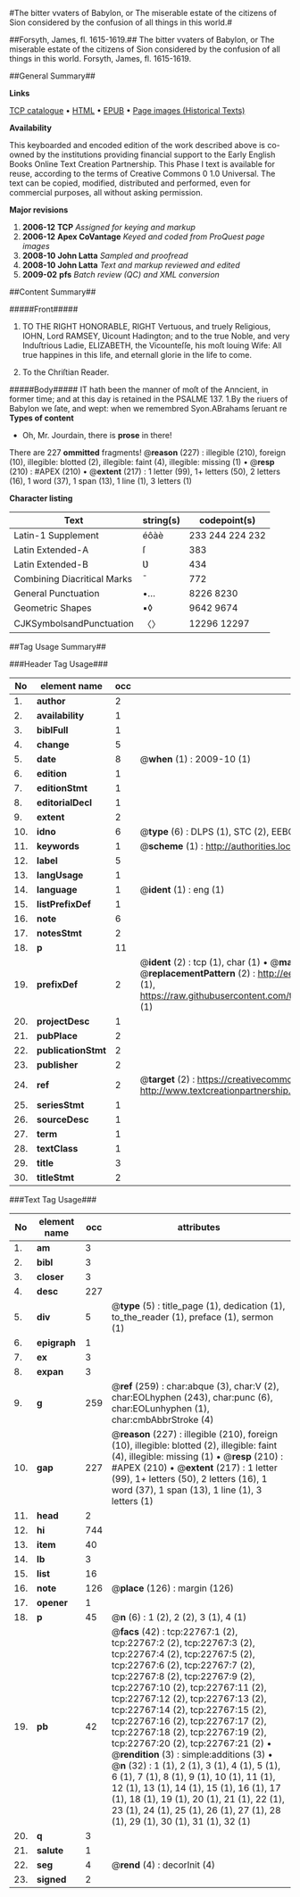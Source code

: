 #The bitter vvaters of Babylon, or The miserable estate of the citizens of Sion considered by the confusion of all things in this world.#

##Forsyth, James, fl. 1615-1619.##
The bitter vvaters of Babylon, or The miserable estate of the citizens of Sion considered by the confusion of all things in this world.
Forsyth, James, fl. 1615-1619.

##General Summary##

**Links**

[TCP catalogue](http://www.ota.ox.ac.uk/tcp/)  • 
[HTML](http://tei.it.ox.ac.uk/tcp/Texts-HTML/free/A01/A01077.html)  • 
[EPUB](http://tei.it.ox.ac.uk/tcp/Texts-EPUB/free/A01/A01077.epub) • 
[Page images (Historical Texts)](https://data.historicaltexts.jisc.ac.uk/view?pubId=eebo-99857095e&pageId=eebo-99857095e-22767-1)

**Availability**

This keyboarded and encoded edition of the
	       work described above is co-owned by the institutions
	       providing financial support to the Early English Books
	       Online Text Creation Partnership. This Phase I text is
	       available for reuse, according to the terms of Creative
	       Commons 0 1.0 Universal. The text can be copied,
	       modified, distributed and performed, even for
	       commercial purposes, all without asking permission.

**Major revisions**

1. __2006-12__ __TCP__ *Assigned for keying and markup*
1. __2006-12__ __Apex CoVantage__ *Keyed and coded from ProQuest page images*
1. __2008-10__ __John Latta__ *Sampled and proofread*
1. __2008-10__ __John Latta__ *Text and markup reviewed and edited*
1. __2009-02__ __pfs__ *Batch review (QC) and XML conversion*

##Content Summary##

#####Front#####

1. TO THE RIGHT HONORABLE, RIGHT Vertuous, and truely Religious, IOHN, Lord RAMSEY, Ʋicount Hadington; and to the true Noble, and very Induſtrious Ladie, ELIZABETH, the Vicounteſſe, his moſt louing Wife: All true happines in this life, and eternall glorie in the life to come.

1. To the Chriſtian Reader.

#####Body#####
IT hath been the manner of moſt of the Anncient, in former time; and at this day is retained in the PSALME 137. 1.By the riuers of Babylon we ſate, and wept: when we remembred Syon.ABrahams ſeruant re
**Types of content**

  * Oh, Mr. Jourdain, there is **prose** in there!

There are 227 **ommitted** fragments! 
 @__reason__ (227) : illegible (210), foreign (10), illegible: blotted (2), illegible: faint (4), illegible: missing (1)  •  @__resp__ (210) : #APEX (210)  •  @__extent__ (217) : 1 letter (99), 1+ letters (50), 2 letters (16), 1 word (37), 1 span (13), 1 line (1), 3 letters (1)

**Character listing**


|Text|string(s)|codepoint(s)|
|---|---|---|
|Latin-1 Supplement|éôàè|233 244 224 232|
|Latin Extended-A|ſ|383|
|Latin Extended-B|Ʋ|434|
|Combining             Diacritical Marks|̄|772|
|General Punctuation|•…|8226 8230|
|Geometric Shapes|▪◊|9642 9674|
|CJKSymbolsandPunctuation|〈〉|12296 12297|

##Tag Usage Summary##

###Header Tag Usage###

|No|element name|occ|attributes|
|---|---|---|---|
|1.|__author__|2||
|2.|__availability__|1||
|3.|__biblFull__|1||
|4.|__change__|5||
|5.|__date__|8| @__when__ (1) : 2009-10 (1)|
|6.|__edition__|1||
|7.|__editionStmt__|1||
|8.|__editorialDecl__|1||
|9.|__extent__|2||
|10.|__idno__|6| @__type__ (6) : DLPS (1), STC (2), EEBO-CITATION (1), PROQUEST (1), VID (1)|
|11.|__keywords__|1| @__scheme__ (1) : http://authorities.loc.gov/ (1)|
|12.|__label__|5||
|13.|__langUsage__|1||
|14.|__language__|1| @__ident__ (1) : eng (1)|
|15.|__listPrefixDef__|1||
|16.|__note__|6||
|17.|__notesStmt__|2||
|18.|__p__|11||
|19.|__prefixDef__|2| @__ident__ (2) : tcp (1), char (1)  •  @__matchPattern__ (2) : ([0-9\-]+):([0-9IVX]+) (1), (.+) (1)  •  @__replacementPattern__ (2) : http://eebo.chadwyck.com/downloadtiff?vid=$1&page=$2 (1), https://raw.githubusercontent.com/textcreationpartnership/Texts/master/tcpchars.xml#$1 (1)|
|20.|__projectDesc__|1||
|21.|__pubPlace__|2||
|22.|__publicationStmt__|2||
|23.|__publisher__|2||
|24.|__ref__|2| @__target__ (2) : https://creativecommons.org/publicdomain/zero/1.0/ (1), http://www.textcreationpartnership.org/docs/. (1)|
|25.|__seriesStmt__|1||
|26.|__sourceDesc__|1||
|27.|__term__|1||
|28.|__textClass__|1||
|29.|__title__|3||
|30.|__titleStmt__|2||


###Text Tag Usage###

|No|element name|occ|attributes|
|---|---|---|---|
|1.|__am__|3||
|2.|__bibl__|3||
|3.|__closer__|3||
|4.|__desc__|227||
|5.|__div__|5| @__type__ (5) : title_page (1), dedication (1), to_the_reader (1), preface (1), sermon (1)|
|6.|__epigraph__|1||
|7.|__ex__|3||
|8.|__expan__|3||
|9.|__g__|259| @__ref__ (259) : char:abque (3), char:V (2), char:EOLhyphen (243), char:punc (6), char:EOLunhyphen (1), char:cmbAbbrStroke (4)|
|10.|__gap__|227| @__reason__ (227) : illegible (210), foreign (10), illegible: blotted (2), illegible: faint (4), illegible: missing (1)  •  @__resp__ (210) : #APEX (210)  •  @__extent__ (217) : 1 letter (99), 1+ letters (50), 2 letters (16), 1 word (37), 1 span (13), 1 line (1), 3 letters (1)|
|11.|__head__|2||
|12.|__hi__|744||
|13.|__item__|40||
|14.|__lb__|3||
|15.|__list__|16||
|16.|__note__|126| @__place__ (126) : margin (126)|
|17.|__opener__|1||
|18.|__p__|45| @__n__ (6) : 1 (2), 2 (2), 3 (1), 4 (1)|
|19.|__pb__|42| @__facs__ (42) : tcp:22767:1 (2), tcp:22767:2 (2), tcp:22767:3 (2), tcp:22767:4 (2), tcp:22767:5 (2), tcp:22767:6 (2), tcp:22767:7 (2), tcp:22767:8 (2), tcp:22767:9 (2), tcp:22767:10 (2), tcp:22767:11 (2), tcp:22767:12 (2), tcp:22767:13 (2), tcp:22767:14 (2), tcp:22767:15 (2), tcp:22767:16 (2), tcp:22767:17 (2), tcp:22767:18 (2), tcp:22767:19 (2), tcp:22767:20 (2), tcp:22767:21 (2)  •  @__rendition__ (3) : simple:additions (3)  •  @__n__ (32) : 1 (1), 2 (1), 3 (1), 4 (1), 5 (1), 6 (1), 7 (1), 8 (1), 9 (1), 10 (1), 11 (1), 12 (1), 13 (1), 14 (1), 15 (1), 16 (1), 17 (1), 18 (1), 19 (1), 20 (1), 21 (1), 22 (1), 23 (1), 24 (1), 25 (1), 26 (1), 27 (1), 28 (1), 29 (1), 30 (1), 31 (1), 32 (1)|
|20.|__q__|3||
|21.|__salute__|1||
|22.|__seg__|4| @__rend__ (4) : decorInit (4)|
|23.|__signed__|2||
